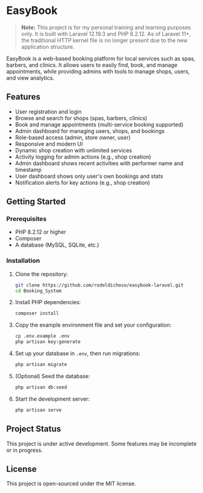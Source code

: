 # EasyBook

> **Note:** This project is for my personal training and learning purposes only. It is built with Laravel 12.19.3 and PHP 8.2.12. As of Laravel 11+, the traditional HTTP kernel file is no longer present due to the new application structure.

EasyBook is a web-based booking platform for local services such as spas, barbers, and clinics. It allows users to easily find, book, and manage appointments, while providing admins with tools to manage shops, users, and view analytics.

## Features

-   User registration and login
-   Browse and search for shops (spas, barbers, clinics)
-   Book and manage appointments (multi-service booking supported)
-   Admin dashboard for managing users, shops, and bookings
-   Role-based access (admin, store owner, user)
-   Responsive and modern UI
-   Dynamic shop creation with unlimited services
-   Activity logging for admin actions (e.g., shop creation)
-   Admin dashboard shows recent activities with performer name and timestamp
-   User dashboard shows only user's own bookings and stats
-   Notification alerts for key actions (e.g., shop creation)

## Getting Started

### Prerequisites

-   PHP 8.2.12 or higher
-   Composer
-   A database (MySQL, SQLite, etc.)

### Installation

1. Clone the repository:
    ```sh
    git clone https://github.com/rodeldichoso/easybook-laravel.git
    cd Booking_System
    ```
2. Install PHP dependencies:
    ```sh
    composer install
    ```
3. Copy the example environment file and set your configuration:
    ```sh
    cp .env.example .env
    php artisan key:generate
    ```
4. Set up your database in `.env`, then run migrations:
    ```sh
    php artisan migrate
    ```
5. (Optional) Seed the database:
    ```sh
    php artisan db:seed
    ```
6. Start the development server:
    ```sh
    php artisan serve
    ```

## Project Status

This project is under active development. Some features may be incomplete or in progress.

## License

This project is open-sourced under the MIT license.
